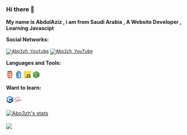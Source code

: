 ### Hi there 👋
**My name is AbdulAziz , i am from Saudi Arabia , A Website Developer , Learning Javascipt**


**Social Networks:**

<a href="https://discord.gg/q86RmhFY5m"><code><img alt="Abo3zh Youtube" height="20" src="https://discord.com/assets/07dca80a102d4149e9736d4b162cff6f.ico"></code></a>
<a href="https://www.youtube.com/channel/UCAyzLky2HOuvg3i3c8XJ0YQ"><code><img alt="Abo3zh YouTube" height="20" src="https://s.ytimg.com/yts/img/favicon_144-vfliLAfaB.png"></code></a>
<br>


**Languages and Tools:**

<code><img height="20" src="https://raw.githubusercontent.com/github/explore/80688e429a7d4ef2fca1e82350fe8e3517d3494d/topics/html/html.png"></code>
<code><img height="20" src="https://raw.githubusercontent.com/github/explore/80688e429a7d4ef2fca1e82350fe8e3517d3494d/topics/css/css.png"></code>
<code><img height="20" src="https://raw.githubusercontent.com/github/explore/80688e429a7d4ef2fca1e82350fe8e3517d3494d/topics/javascript/javascript.png"></code>
<code><img height="20" src="https://raw.githubusercontent.com/github/explore/80688e429a7d4ef2fca1e82350fe8e3517d3494d/topics/nodejs/nodejs.png"></code>

**Want to learn:**

<code><img height="20" src="https://raw.githubusercontent.com/github/explore/80688e429a7d4ef2fca1e82350fe8e3517d3494d/topics/cpp/cpp.png"></code>
<code><img height="20" src="https://raw.githubusercontent.com/github/explore/80688e429a7d4ef2fca1e82350fe8e3517d3494d/topics/sass/sass.png"></code>
<br>

<a href="https://github.com/Abo3zh">
  <img align="center" src="https://github-readme-stats.vercel.app/api?username=Abo3zh&show_icons=true&include_all_commits=true&show_icons=true&title_color=fff&icon_color=79ff97&text_color=fff&custom_title=Abo3zh%20Stats&bg_color=%200,4800ff,00f1ff" alt="Abo3zh's stats" />
</a>
<br><br>
<a href="https://github.com/Abo3zh?tab=repositories">
  <img align="center" src="https://github-readme-stats.vercel.app/api/top-langs/?username=Abo3zh&layout=compact&show_icons=true&title_color=fff&icon_color=79ff97&text_color=9f9f9f&bg_color=151515" />
</a>
<br>
<br>
